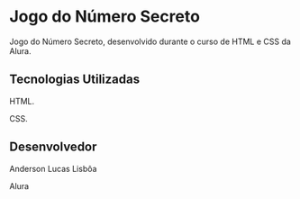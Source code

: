# Jogo do Número Secreto

Jogo do Número Secreto, desenvolvido durante o curso de HTML e CSS da Alura.

## Tecnologias Utilizadas

HTML.

CSS.

## Desenvolvedor

Anderson Lucas Lisbôa

Alura
